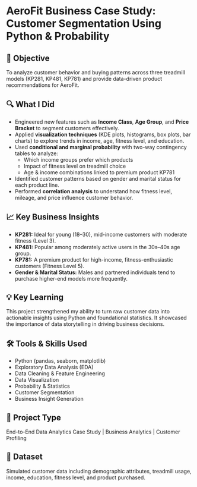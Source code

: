 <h1>AeroFit Business Case Study: Customer Segmentation Using Python & Probability</h1>

<h2>🚀 Objective</h2>
<p>To analyze customer behavior and buying patterns across three treadmill models (KP281, KP481, KP781) and provide data-driven product recommendations for AeroFit.</p>

<h2>🔍 What I Did</h2>
<ul>
  <li>Engineered new features such as <strong>Income Class</strong>, <strong>Age Group</strong>, and <strong>Price Bracket</strong> to segment customers effectively.</li>
  <li>Applied <strong>visualization techniques</strong> (KDE plots, histograms, box plots, bar charts) to explore trends in income, age, fitness level, and education.</li>
  <li>Used <strong>conditional and marginal probability</strong> with two-way contingency tables to analyze:
    <ul>
      <li>Which income groups prefer which products</li>
      <li>Impact of fitness level on treadmill choice</li>
      <li>Age & income combinations linked to premium product KP781</li>
    </ul>
  </li>
  <li>Identified customer patterns based on gender and marital status for each product line.</li>
  <li>Performed <strong>correlation analysis</strong> to understand how fitness level, mileage, and price influence customer behavior.</li>
</ul>

<h2>📈 Key Business Insights</h2>
<ul>
  <li><strong>KP281:</strong> Ideal for young (18–30), mid-income customers with moderate fitness (Level 3).</li>
  <li><strong>KP481:</strong> Popular among moderately active users in the 30s–40s age group.</li>
  <li><strong>KP781:</strong> A premium product for high-income, fitness-enthusiastic customers (Fitness Level 5).</li>
  <li><strong>Gender & Marital Status:</strong> Males and partnered individuals tend to purchase higher-end models more frequently.</li>
</ul>

<h2>💡 Key Learning</h2>
<p>This project strengthened my ability to turn raw customer data into actionable insights using Python and foundational statistics. It showcased the importance of data storytelling in driving business decisions.</p>

<h2>🛠 Tools & Skills Used</h2>
<ul>
  <li>Python (pandas, seaborn, matplotlib)</li>
  <li>Exploratory Data Analysis (EDA)</li>
  <li>Data Cleaning & Feature Engineering</li>
  <li>Data Visualization</li>
  <li>Probability & Statistics</li>
  <li>Customer Segmentation</li>
  <li>Business Insight Generation</li>
</ul>

<h2>📌 Project Type</h2>
<p>End-to-End Data Analytics Case Study | Business Analytics | Customer Profiling</p>

<h2>📁 Dataset</h2>
<p>Simulated customer data including demographic attributes, treadmill usage, income, education, fitness level, and product purchased.</p>


